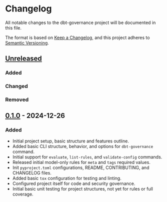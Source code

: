# Changelog

All notable changes to the dbt-governance project will be documented in this file.

The format is based on [Keep a Changelog](https://keepachangelog.com/en/1.1.0/),
and this project adheres to [Semantic Versioning](https://semver.org/spec/v2.0.0.html).

## [Unreleased]

### Added

### Changed

### Removed

## [0.1.0] - 2024-12-26

### Added

- Initial project setup, basic structure and features outline.
- Added basic CLI structure, behavior, and options for `dbt-governance` command.
- Initial support for `evaluate`, `list-rules`, and `validate-config` commands.
- Released initial model-only rules for `meta` and `tags` required values.
- Init `pyproject.toml` configurations, README, CONTRIBUTING, and CHANGELOG files.
- Added basic `tox` configuration for testing and linting.
- Configured project itself for code and security governance.
- Initial basic unit testing for project structures, not yet for rules or full coverage.

[unreleased]: https://github.com/jmbrooks/dbt-governance/compare/v0.1.0...HEAD
[0.1.0]: https://github.com/jmbrooks/dbt-governance/releases/tag/v0.1.0
